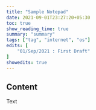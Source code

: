 ```yaml
---
title: "Sample Notepad"
date: 2021-09-01T23:27:20+05:30
toc: true
show_reading_time: true
summary: "summary"
tags: ["tag", "internet", "os"]
edits: [
    "01/Sep/2021 : First Draft"
]
showedits: true
---
```



## Content

Text